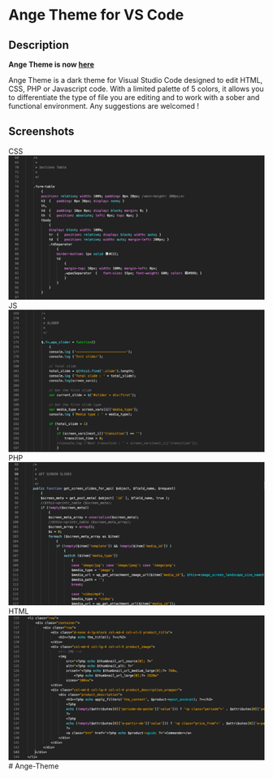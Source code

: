 # Ange Theme for VS Code

## Description

**Ange Theme is now [here](https://marketplace.visualstudio.com/items?itemName=VincentFily.angetheme2)**

Ange Theme is a dark theme for Visual Studio Code designed to edit HTML, CSS, PHP or Javascript code. With a limited palette of 5 colors, it allows you to differentiate the type of file you are editing and to work with a sober and functional environment.
Any suggestions are welcomed !

## Screenshots
CSS
![](images/css.jpg)
JS
![](images/js.jpg)
PHP
![](images/php.jpg)
HTML
![](images/html.jpg)# Ange-Theme

